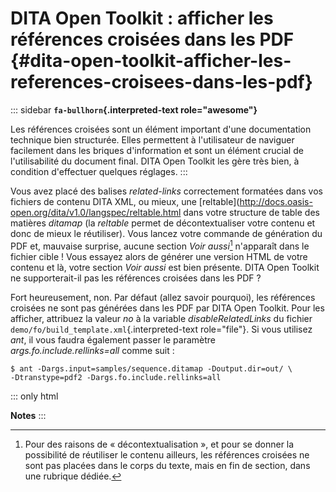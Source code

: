 # DITA Open Toolkit : afficher les références croisées dans les PDF {#dita-open-toolkit-afficher-les-references-croisees-dans-les-pdf}

::: sidebar
**`fa-bullhorn`{.interpreted-text role="awesome"}**

Les références croisées sont un élément important d\'une documentation
technique bien structurée. Elles permettent à l\'utilisateur de naviguer
facilement dans les briques d\'information et sont un élément crucial de
l\'utilisabilité du document final. DITA Open Toolkit les gère très
bien, à condition d\'effectuer quelques réglages.
:::

Vous avez placé des balises *related-links* correctement formatées dans
vos fichiers de contenu DITA XML, ou mieux, une
\[reltable\](<http://docs.oasis-open.org/dita/v1.0/langspec/reltable.html>
dans votre structure de table des matières *ditamap* (la *reltable*
permet de décontextualiser votre contenu et donc de mieux le
réutiliser). Vous lancez votre commande de génération du PDF et,
mauvaise surprise, aucune section *Voir aussi*[^1] n\'apparaît dans le
fichier cible ! Vous essayez alors de générer une version HTML de votre
contenu et là, votre section *Voir aussi* est bien présente. DITA Open
Toolkit ne supporterait-il pas les références croisées dans les PDF ?

Fort heureusement, non. Par défaut (allez savoir pourquoi), les
références croisées ne sont pas générées dans les PDF par DITA Open
Toolkit. Pour les afficher, attribuez la valeur *no* à la variable
*disableRelatedLinks* du fichier
`demo/fo/build_template.xml`{.interpreted-text role="file"}. Si vous
utilisez *ant*, il vous faudra également passer le paramètre
*args.fo.include.rellinks=all* comme suit :

``` console
$ ant -Dargs.input=samples/sequence.ditamap -Doutput.dir=out/ \
-Dtranstype=pdf2 -Dargs.fo.include.rellinks=all
```

::: only
html

**Notes**
:::

[^1]: Pour des raisons de « décontextualisation », et pour se donner la
    possibilité de réutiliser le contenu ailleurs, les références
    croisées ne sont pas placées dans le corps du texte, mais en fin de
    section, dans une rubrique dédiée.
